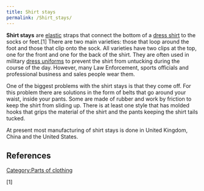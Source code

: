 ```yaml
---
title: Shirt stays
permalink: /Shirt_stays/
---
```


**Shirt stays** are [elastic](/Elastomer "wikilink") straps that connect
the bottom of a [dress shirt](/dress_shirt "wikilink") to the socks or
feet.[1] There are two main varieties: those that loop around the foot
and those that clip onto the sock. All varieties have two clips at the
top, one for the front and one for the back of the shirt. They are often
used in military [dress uniforms](/dress_uniform "wikilink") to prevent
the shirt from untucking during the course of the day. However, many Law
Enforcement, sports officials and professional business and sales people
wear them.

One of the biggest problems with the shirt stays is that they come off.
For this problem there are solutions in the form of belts that go around
your waist, inside your pants. Some are made of rubber and work by
friction to keep the shirt from sliding up. There is at least one style
that has molded hooks that grips the material of the shirt and the pants
keeping the shirt tails tucked.

At present most manufacturing of shirt stays is done in United Kingdom,
China and the United States.

## References

[Category:Parts of clothing](/Category:Parts_of_clothing "wikilink")

[1]